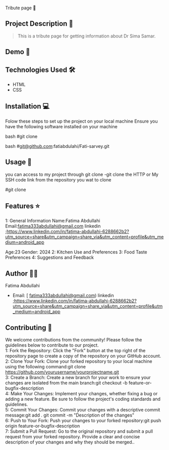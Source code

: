  Tribute page 🚀

## Project Description 📝

> This is a tribute page for getting information about Dr Sima Samar.



## Demo 📸



## Technologies Used 🛠️

- HTML
- CSS

## Installation 💻

Folow these steps to set up the project on your local machine 
Ensure you have the following software installed on your machine

bash
#git clone


bash
#git@github.com:fatiabdulahi/Fati-sarvey.git


## Usage 🎯

you can access to my project through git clone 
-git clone the HTTP or My SSH code link from the repository you wat to clone 

 
#git clone


## Features ⭐

1: General Information
Name:Fatima Abdullahi
Email:fatima333abdullahi@gmail.com
linkedin ;https://www.linkedin.com/in/fatima-abdullahi-6288662b2?utm_source=share&utm_campaign=share_via&utm_content=profile&utm_medium=android_app

Age:23
Gender: 2024
2: Kitchen Use and Preferences
3: Food Taste Preferences
4: Suggestions and Feedback
## Author 👩‍💻


Fatima Abdullahi

- Email: [ fatima333abdullahi@gmail.com)
linkedin ;https://www.linkedin.com/in/fatima-abdullahi-6288662b2?utm_source=share&utm_campaign=share_via&utm_content=profile&utm_medium=android_app


## Contributing 🤝

We welcome contributions from the community! Please follow the guidelines below to contribute to our project.
<br />
1: Fork the Repository: Click the "Fork" button at the top right of the repository page to create a copy of the repository on your GitHub account.
<br />
2: Clone Your Fork: Clone your forked repository to your local machine using the following command:git clone https://github.com/yourusername/yourprojectname.git
<br />
3: Create a Branch: Create a new branch for your work to ensure your changes are isolated from the main branch:git checkout -b feature-or-bugfix-description
<br />
4: Make Your Changes: Implement your changes, whether fixing a bug or adding a new feature. Be sure to follow the project's coding standards and guidelines.
<br />
5: Commit Your Changes: Commit your changes with a descriptive commit message:git add .
git commit -m "Description of the changes"
<br />
6: Push to Your Fork: Push your changes to your forked repository:git push origin feature-or-bugfix-description
<br />
7: Submit a Pull Request: Go to the original repository and submit a pull request from your forked repository. Provide a clear and concise description of your changes and why they should be merged..




